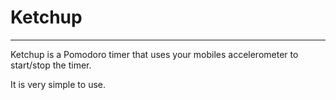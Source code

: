 # Ketchup
---
Ketchup is a Pomodoro timer that uses your mobiles accelerometer to start/stop the timer. 

It is very simple to use.


